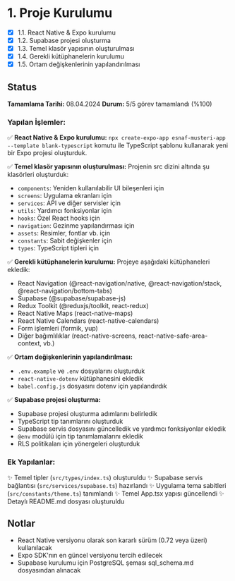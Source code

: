 # 1. Proje Kurulumu

- [x] 1.1. React Native & Expo kurulumu
- [x] 1.2. Supabase projesi oluşturma
- [x] 1.3. Temel klasör yapısının oluşturulması
- [x] 1.4. Gerekli kütüphanelerin kurulumu
- [x] 1.5. Ortam değişkenlerinin yapılandırılması

## Status

**Tamamlama Tarihi:** 08.04.2024
**Durum:** 5/5 görev tamamlandı (%100)

### Yapılan İşlemler:

✅ **React Native & Expo kurulumu:** 
`npx create-expo-app esnaf-musteri-app --template blank-typescript` komutu ile TypeScript şablonu kullanarak yeni bir Expo projesi oluşturduk.

✅ **Temel klasör yapısının oluşturulması:** 
Projenin src dizini altında şu klasörleri oluşturduk:
- `components`: Yeniden kullanılabilir UI bileşenleri için
- `screens`: Uygulama ekranları için
- `services`: API ve diğer servisler için
- `utils`: Yardımcı fonksiyonlar için
- `hooks`: Özel React hooks için
- `navigation`: Gezinme yapılandırması için
- `assets`: Resimler, fontlar vb. için
- `constants`: Sabit değişkenler için
- `types`: TypeScript tipleri için

✅ **Gerekli kütüphanelerin kurulumu:** 
Projeye aşağıdaki kütüphaneleri ekledik:
- React Navigation (@react-navigation/native, @react-navigation/stack, @react-navigation/bottom-tabs)
- Supabase (@supabase/supabase-js)
- Redux Toolkit (@reduxjs/toolkit, react-redux)
- React Native Maps (react-native-maps)
- React Native Calendars (react-native-calendars)
- Form işlemleri (formik, yup)
- Diğer bağımlılıklar (react-native-screens, react-native-safe-area-context, vb.)

✅ **Ortam değişkenlerinin yapılandırılması:**
- `.env.example` ve `.env` dosyalarını oluşturduk
- `react-native-dotenv` kütüphanesini ekledik
- `babel.config.js` dosyasını dotenv için yapılandırdık

✅ **Supabase projesi oluşturma:**
- Supabase projesi oluşturma adımlarını belirledik
- TypeScript tip tanımlarını oluşturduk
- Supabase servis dosyasını güncelledik ve yardımcı fonksiyonlar ekledik
- `@env` modülü için tip tanımlamalarını ekledik
- RLS politikaları için yönergeleri oluşturduk

### Ek Yapılanlar:

✨ Temel tipler (`src/types/index.ts`) oluşturuldu
✨ Supabase servis bağlantısı (`src/services/supabase.ts`) hazırlandı
✨ Uygulama tema sabitleri (`src/constants/theme.ts`) tanımlandı
✨ Temel App.tsx yapısı güncellendi
✨ Detaylı README.md dosyası oluşturuldu

## Notlar

- React Native versiyonu olarak son kararlı sürüm (0.72 veya üzeri) kullanılacak
- Expo SDK'nın en güncel versiyonu tercih edilecek
- Supabase kurulumu için PostgreSQL şeması sql_schema.md dosyasından alınacak
